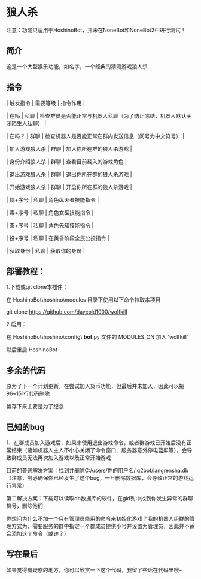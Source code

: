 # 狼人杀
注意：功能只适用于HoshinoBot，并未在NoneBot和NoneBot2中进行测试！

## 简介
这是一个大型娱乐功能，如名字，一个经典的猜测游戏狼人杀

## 指令
| 触发指令 | 需要等级 | 指令作用 |

| 在吗 | 私聊 | 检查群员是否能正常与机器人私聊（为了防止冻结，机器人默认关闭陌生人私聊） |

| 在吗？ | 群聊 | 检查机器人是否能正常在群内发送信息（问号为中文符号） |

| 加入游戏狼人杀 | 群聊 | 加入你所在群的狼人杀游戏 |

| 身份介绍狼人杀 | 群聊 | 查看目前载入的游戏角色 |

| 退出游戏狼人杀 | 群聊 | 退出你所在群的狼人杀游戏 |

| 开始游戏狼人杀 | 群聊 | 开启你所在群的狼人杀游戏 |

| 烧+序号 | 私聊 | 角色纵火者技能指令 |

| 毒+序号 | 私聊 | 角色女巫技能指令 |

| 查+序号 | 私聊 | 角色先知技能指令 |

| 投+序号 | 私聊 | 在黄昏阶段全民公投指令 |

| 获取身份 | 私聊 | 获取你的身份 |

## 部署教程：
1.下载或git clone本插件：

在 HoshinoBot\hoshino\modules 目录下使用以下命令拉取本项目

git clone https://github.com/daycold1000/wolfkill

2.启用：

在 HoshinoBot\hoshino\config\ **bot**.py 文件的 MODULES_ON 加入 'wolfkill'

然后重启 HoshinoBot

## 多余的代码
原为了下一个计划更新，在尝试加入货币功能，但最后并未加入，因此可以把96~151行代码删除

留存下来主要是为了纪念

## 已知的bug
1、在群成员加入游戏后，如果未使用退出游戏命令，或者群游戏已开始后没有正常结束（诸如机器人主人不小心关闭了命令窗口、服务器意外停电蓝屏等），会导致群成员无法再次加入游戏以及正常开始游戏

目前的普通解决方案：找到并删除C:/users/你的用户名/.q2bot/langrensha.db（注意，务必确保你已经发生了这个bug，一旦删除数据库，会导致正常的游戏运行异常）

第二解决方案：下载可以读取db数据库的软件，在gid列中找到你发生异常的群聊群号，删除他们

你想问为什么不加一个只有管理员能用的命令来初始化游戏？我的机器人组群的管理方式为，需要服务的群中指定一个群成员提供小号并设置为管理员，因此并不适合添加这个命令（或许？）

## 写在最后
如果觉得有疑惑的地方，你可以欣赏一下这个代码，我留了些话在代码里哦~
